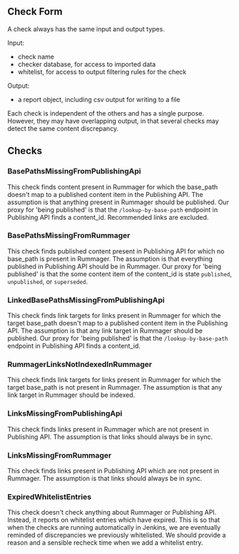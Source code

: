 ## Check Form

A check always has the same input and output types.

Input:

- check name
- checker database, for access to imported data
- whitelist, for access to output filtering rules for the check

Output:

- a report object, including csv output for writing to a file

Each check is independent of the others and has a single purpose.
However, they may have overlapping output, in that several checks may detect the same content discrepancy.

## Checks

### BasePathsMissingFromPublishingApi

This check finds content present in Rummager for which the base_path doesn't map to a published content item in the Publishing API.
The assumption is that anything present in Rummager should be published.
Our proxy for 'being published' is that the `/lookup-by-base-path` endpoint in Publishing API finds a content_id.
Recommended links are excluded.

### BasePathsMissingFromRummager

This check finds published content present in Publishing API for which no base_path is present in Rummager.
The assumption is that everything published in Publishing API should be in Rummager.
Our proxy for 'being published' is that the some content item of the content_id is state `published`, `unpublished`, or `superseded`.

### LinkedBasePathsMissingFromPublishingApi

This check finds link targets for links present in Rummager for which the target base_path doesn't map to a published content item in the Publishing API.
The assumption is that any link target in Rummager should be published.
Our proxy for 'being published' is that the `/lookup-by-base-path` endpoint in Publishing API finds a content_id.

### RummagerLinksNotIndexedInRummager

This check finds link targets for links present in Rummager for which the target base_path is not present in Rummager.
The assumption is that any link target in Rummager should be indexed.

### LinksMissingFromPublishingApi

This check finds links present in Rummager which are not present in Publishing API.
The assumption is that links should always be in sync.

### LinksMissingFromRummager

This check finds links present in Publishing API which are not present in Rummager.
The assumption is that links should always be in sync.

### ExpiredWhitelistEntries

This check doesn't check anything about Rummager or Publishing API.
Instead, it reports on whitelist entries which have expired.
This is so that when the checks are running automatically in Jenkins, we are eventually reminded of discrepancies we previously whitelisted.
We should provide a reason and a sensible recheck time when we add a whitelist entry.

